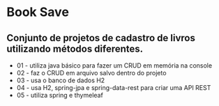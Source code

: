 
# Book Save

## Conjunto de projetos de cadastro de livros utilizando métodos diferentes.

* 01 - utiliza java básico para fazer um CRUD em memória na console
* 02 - faz o CRUD em arquivo salvo dentro do projeto
* 03 - usa o banco de dados H2
* 04 - usa H2, spring-jpa e spring-data-rest para criar uma API REST
* 05 - utiliza spring e thymeleaf

